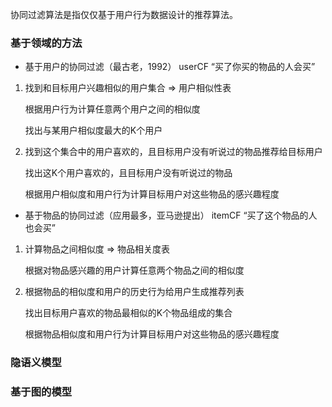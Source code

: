 协同过滤算法是指仅仅基于用户行为数据设计的推荐算法。

### 基于领域的方法
- 基于用户的协同过滤（最古老，1992）  userCF  “买了你买的物品的人会买”
1. 找到和目标用户兴趣相似的用户集合 => 用户相似性表

   根据用户行为计算任意两个用户之间的相似度

   找出与某用户相似度最大的K个用户

2. 找到这个集合中的用户喜欢的，且目标用户没有听说过的物品推荐给目标用户

   找出这K个用户喜欢的，且目标用户没有听说过的物品

   根据用户相似度和用户行为计算目标用户对这些物品的感兴趣程度
- 基于物品的协同过滤（应用最多，亚马逊提出）  itemCF  “买了这个物品的人也会买”
1. 计算物品之间相似度 => 物品相关度表

   根据对物品感兴趣的用户计算任意两个物品之间的相似度

2. 根据物品的相似度和用户的历史行为给用户生成推荐列表

   找出目标用户喜欢的物品最相似的K个物品组成的集合

   根据物品相似度和用户行为计算目标用户对这些物品的感兴趣程度

### 隐语义模型
### 基于图的模型